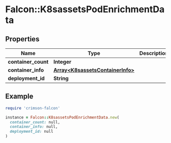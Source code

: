 # Falcon::K8sassetsPodEnrichmentData

## Properties

| Name | Type | Description | Notes |
| ---- | ---- | ----------- | ----- |
| **container_count** | **Integer** |  |  |
| **container_info** | [**Array&lt;K8sassetsContainerInfo&gt;**](K8sassetsContainerInfo.md) |  |  |
| **deployment_id** | **String** |  |  |

## Example

```ruby
require 'crimson-falcon'

instance = Falcon::K8sassetsPodEnrichmentData.new(
  container_count: null,
  container_info: null,
  deployment_id: null
)
```

